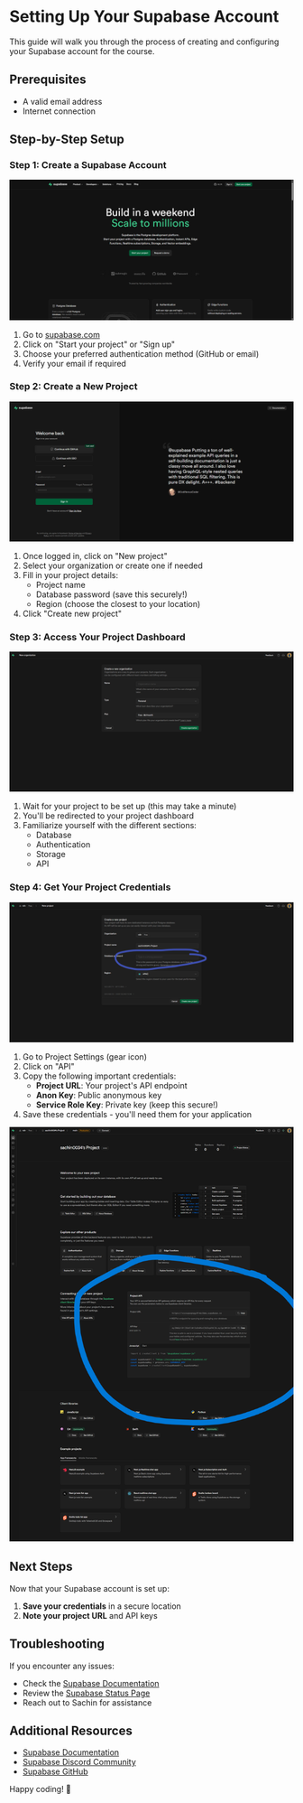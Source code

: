 # Setting Up Your Supabase Account

This guide will walk you through the process of creating and configuring your Supabase account for the course.

## Prerequisites

- A valid email address
- Internet connection

## Step-by-Step Setup

### Step 1: Create a Supabase Account

![Step 1](images/first.png)

1. Go to [supabase.com](https://supabase.com)
2. Click on "Start your project" or "Sign up"
3. Choose your preferred authentication method (GitHub or email)
4. Verify your email if required

### Step 2: Create a New Project

![Step 2](images/second.png)

1. Once logged in, click on "New project"
2. Select your organization or create one if needed
3. Fill in your project details:
   - Project name
   - Database password (save this securely!)
   - Region (choose the closest to your location)
4. Click "Create new project"

### Step 3: Access Your Project Dashboard

![Step 3](images/third.png)

1. Wait for your project to be set up (this may take a minute)
2. You'll be redirected to your project dashboard
3. Familiarize yourself with the different sections:
   - Database
   - Authentication
   - Storage
   - API

### Step 4: Get Your Project Credentials

![Step 4](images/fourth.png)

1. Go to Project Settings (gear icon)
2. Click on "API"
3. Copy the following important credentials:
   - **Project URL**: Your project's API endpoint
   - **Anon Key**: Public anonymous key
   - **Service Role Key**: Private key (keep this secure!)
4. Save these credentials - you'll need them for your application

![Step 5](images/fifth.png)

## Next Steps

Now that your Supabase account is set up:

1. **Save your credentials** in a secure location
2. **Note your project URL** and API keys

## Troubleshooting

If you encounter any issues:

- Check the [Supabase Documentation](https://supabase.com/docs)
- Review the [Supabase Status Page](https://status.supabase.com)
- Reach out to Sachin for assistance

## Additional Resources

- [Supabase Documentation](https://supabase.com/docs)
- [Supabase Discord Community](https://discord.supabase.com)
- [Supabase GitHub](https://github.com/supabase/supabase)

Happy coding! 🚀
